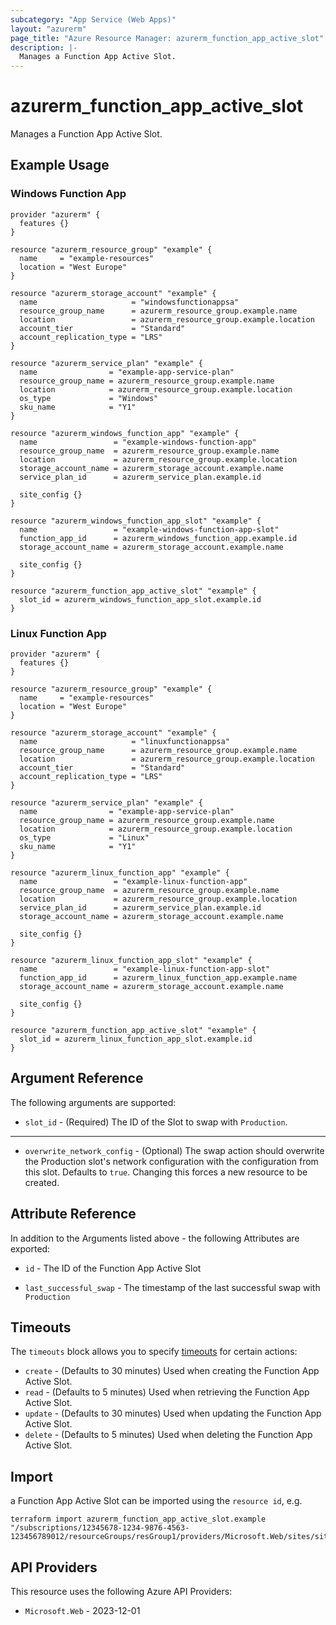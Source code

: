 ```yaml
---
subcategory: "App Service (Web Apps)"
layout: "azurerm"
page_title: "Azure Resource Manager: azurerm_function_app_active_slot"
description: |-
  Manages a Function App Active Slot.
---
```


# azurerm_function_app_active_slot

Manages a Function App Active Slot.

## Example Usage

### Windows Function App

```hcl
provider "azurerm" {
  features {}
}

resource "azurerm_resource_group" "example" {
  name     = "example-resources"
  location = "West Europe"
}

resource "azurerm_storage_account" "example" {
  name                     = "windowsfunctionappsa"
  resource_group_name      = azurerm_resource_group.example.name
  location                 = azurerm_resource_group.example.location
  account_tier             = "Standard"
  account_replication_type = "LRS"
}

resource "azurerm_service_plan" "example" {
  name                = "example-app-service-plan"
  resource_group_name = azurerm_resource_group.example.name
  location            = azurerm_resource_group.example.location
  os_type             = "Windows"
  sku_name            = "Y1"
}

resource "azurerm_windows_function_app" "example" {
  name                 = "example-windows-function-app"
  resource_group_name  = azurerm_resource_group.example.name
  location             = azurerm_resource_group.example.location
  storage_account_name = azurerm_storage_account.example.name
  service_plan_id      = azurerm_service_plan.example.id

  site_config {}
}

resource "azurerm_windows_function_app_slot" "example" {
  name                 = "example-windows-function-app-slot"
  function_app_id      = azurerm_windows_function_app.example.id
  storage_account_name = azurerm_storage_account.example.name

  site_config {}
}

resource "azurerm_function_app_active_slot" "example" {
  slot_id = azurerm_windows_function_app_slot.example.id
}
```

### Linux Function App

```hcl
provider "azurerm" {
  features {}
}

resource "azurerm_resource_group" "example" {
  name     = "example-resources"
  location = "West Europe"
}

resource "azurerm_storage_account" "example" {
  name                     = "linuxfunctionappsa"
  resource_group_name      = azurerm_resource_group.example.name
  location                 = azurerm_resource_group.example.location
  account_tier             = "Standard"
  account_replication_type = "LRS"
}

resource "azurerm_service_plan" "example" {
  name                = "example-app-service-plan"
  resource_group_name = azurerm_resource_group.example.name
  location            = azurerm_resource_group.example.location
  os_type             = "Linux"
  sku_name            = "Y1"
}

resource "azurerm_linux_function_app" "example" {
  name                 = "example-linux-function-app"
  resource_group_name  = azurerm_resource_group.example.name
  location             = azurerm_resource_group.example.location
  service_plan_id      = azurerm_service_plan.example.id
  storage_account_name = azurerm_storage_account.example.name

  site_config {}
}

resource "azurerm_linux_function_app_slot" "example" {
  name                 = "example-linux-function-app-slot"
  function_app_id      = azurerm_linux_function_app.example.name
  storage_account_name = azurerm_storage_account.example.name

  site_config {}
}

resource "azurerm_function_app_active_slot" "example" {
  slot_id = azurerm_linux_function_app_slot.example.id
}

```

## Argument Reference

The following arguments are supported:

* `slot_id` - (Required) The ID of the Slot to swap with `Production`.

---

* `overwrite_network_config` - (Optional) The swap action should overwrite the Production slot's network configuration with the configuration from this slot. Defaults to `true`. Changing this forces a new resource to be created.

## Attribute Reference

In addition to the Arguments listed above - the following Attributes are exported:

* `id` - The ID of the Function App Active Slot

* `last_successful_swap` - The timestamp of the last successful swap with `Production`

## Timeouts

The `timeouts` block allows you to specify [timeouts](https://developer.hashicorp.com/terraform/language/resources/configure#define-operation-timeouts) for certain actions:

* `create` - (Defaults to 30 minutes) Used when creating the Function App Active Slot.
* `read` - (Defaults to 5 minutes) Used when retrieving the Function App Active Slot.
* `update` - (Defaults to 30 minutes) Used when updating the Function App Active Slot.
* `delete` - (Defaults to 5 minutes) Used when deleting the Function App Active Slot.

## Import

a Function App Active Slot can be imported using the `resource id`, e.g.

```shell
terraform import azurerm_function_app_active_slot.example "/subscriptions/12345678-1234-9876-4563-123456789012/resourceGroups/resGroup1/providers/Microsoft.Web/sites/site1"
```

## API Providers
<!-- This section is generated, changes will be overwritten -->
This resource uses the following Azure API Providers:

* `Microsoft.Web` - 2023-12-01
